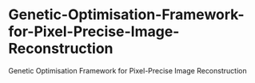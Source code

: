# Genetic-Optimisation-Framework-for-Pixel-Precise-Image-Reconstruction
Genetic Optimisation Framework for Pixel-Precise Image Reconstruction
